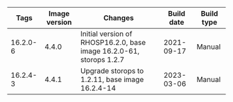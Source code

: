 | Tags | Image version | Changes | Build date | Build type |
| ---- | ------------- | ------- | ---------- | ---------- |
| 16.2.0-6 | 4.4.0 | Initial version of RHOSP16.2.0, base image 16.2.0-61, storops 1.2.7 | 2021-09-17 | Manual |
| 16.2.4-3 | 4.4.1 | Upgrade storops to 1.2.11, base image 16.2.4-14 | 2023-03-06 | Manual |

